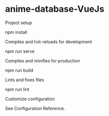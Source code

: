 # anime-database-VueJs
Project setup

npm install

Compiles and hot-reloads for development

npm run serve

Compiles and minifies for production

npm run build

Lints and fixes files

npm run lint

Customize configuration

See Configuration Reference.
